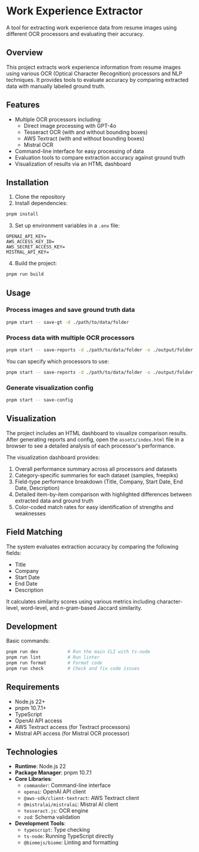 # Work Experience Extractor

A tool for extracting work experience data from resume images using different OCR processors and evaluating their accuracy.

## Overview

This project extracts work experience information from resume images using various OCR (Optical Character Recognition) processors and NLP techniques. It provides tools to evaluate accuracy by comparing extracted data with manually labeled ground truth.

## Features

- Multiple OCR processors including:
  - Direct image processing with GPT-4o
  - Tesseract OCR (with and without bounding boxes)
  - AWS Textract (with and without bounding boxes)
  - Mistral OCR
- Command-line interface for easy processing of data
- Evaluation tools to compare extraction accuracy against ground truth
- Visualization of results via an HTML dashboard

## Installation

1. Clone the repository
2. Install dependencies:

```bash
pnpm install
```

3. Set up environment variables in a `.env` file:

```
OPENAI_API_KEY=
AWS_ACCESS_KEY_ID=
AWS_SECRET_ACCESS_KEY=
MISTRAL_API_KEY=
```

4. Build the project:

```bash
pnpm run build
```

## Usage

### Process images and save ground truth data

```bash
pnpm start -- save-gt -d ./path/to/data/folder
```

### Process data with multiple OCR processors

```bash
pnpm start -- save-reports -d ./path/to/data/folder -o ./output/folder
```

You can specify which processors to use:

```bash
pnpm start -- save-reports -d ./path/to/data/folder -o ./output/folder -p processImage,tesseractOcr
```

### Generate visualization config

```bash
pnpm start -- save-config
```

## Visualization

The project includes an HTML dashboard to visualize comparison results. After generating reports and config, open the `assets/index.html` file in a browser to see a detailed analysis of each processor's performance.

The visualization dashboard provides:

1. Overall performance summary across all processors and datasets
2. Category-specific summaries for each dataset (samples, freepiks)
3. Field-type performance breakdown (Title, Company, Start Date, End Date, Description)
4. Detailed item-by-item comparison with highlighted differences between extracted data and ground truth
5. Color-coded match rates for easy identification of strengths and weaknesses

## Field Matching

The system evaluates extraction accuracy by comparing the following fields:

- Title
- Company
- Start Date
- End Date
- Description

It calculates similarity scores using various metrics including character-level, word-level, and n-gram-based Jaccard similarity.

## Development

Basic commands:
```bash
pnpm run dev           # Run the main CLI with ts-node
pnpm run lint          # Run linter
pnpm run format        # Format code
pnpm run check         # Check and fix code issues
```

## Requirements

- Node.js 22+
- pnpm 10.7.1+
- TypeScript
- OpenAI API access
- AWS Textract access (for Textract processors)
- Mistral API access (for Mistral OCR processor)

## Technologies

- **Runtime**: Node.js 22
- **Package Manager**: pnpm 10.7.1
- **Core Libraries**:
  - `commander`: Command-line interface
  - `openai`: OpenAI API client
  - `@aws-sdk/client-textract`: AWS Textract client
  - `@mistralai/mistralai`: Mistral AI client
  - `tesseract.js`: OCR engine
  - `zod`: Schema validation
- **Development Tools**:
  - `typescript`: Type checking
  - `ts-node`: Running TypeScript directly
  - `@biomejs/biome`: Linting and formatting
